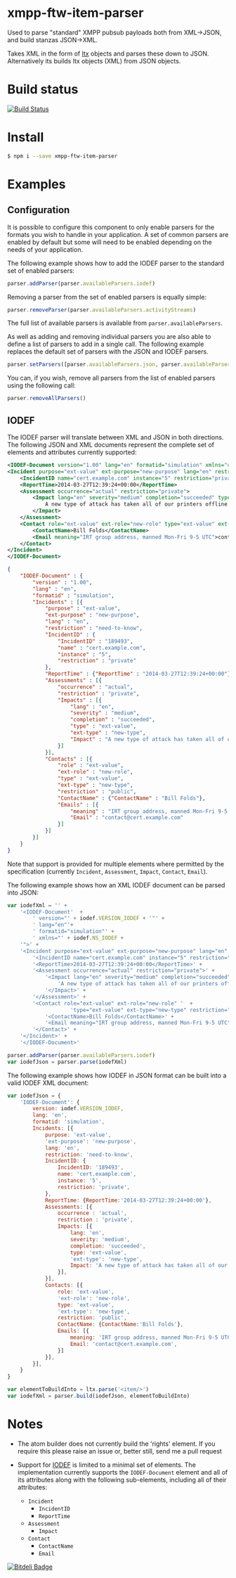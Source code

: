 xmpp-ftw-item-parser
====================

Used to parse "standard" XMPP pubsub payloads both from XML→JSON, and build stanzas JSON→XML.

Takes XML in the form of [ltx](https://github.com/astro/ltx) objects and 
parses these down to JSON. Alternatively its builds ltx objects (XML) 
from JSON objects.

# Build status

[![Build Status](https://secure.travis-ci.org/xmpp-ftw/xmpp-ftw-item-parser.png)](http://travis-ci.org/xmpp-ftw/xmpp-ftw-item-parser)

# Install

``` bash
$ npm i --save xmpp-ftw-item-parser
```

# Examples

## Configuration
It is possible to configure this component to only enable parsers for the formats you wish to handle in your application. A set of common parsers are enabled by default but some will need to be enabled depending on the needs of your application.

The following example shows how to add the IODEF parser to the standard set of enabled parsers:
``` js
parser.addParser(parser.availableParsers.iodef)
```

Removing a parser from the set of enabled parsers is equally simple: 
``` js
parser.removeParser(parser.availableParsers.activityStreams)
```

The full list of available parsers is available from `parser.availableParsers`. 

As well as adding and removing individual parsers you are also able to define a list of parsers to add in a single call. The following example replaces the default set of parsers with the JSON and IODEF parsers.
``` js
parser.setParsers([parser.availableParsers.json, parser.availableParsers.iodef])
```

You can, if you wish, remove all parsers from the list of enabled parsers using the following call: 
``` js
parser.removeAllParsers()
```

## IODEF
The IODEF parser will translate between XML and JSON in both directions. The following JSON and XML documents represent the complete set of elements and attributes currently supported:

``` xml
<IODEF-Document version="1.00" lang="en" formatid="simulation" xmlns="urn:ietf:params:xml:ns:iodef-1.0">
<Incident purpose="ext-value" ext-purpose="new-purpose" lang="en" restriction="need-to-know">
    <IncidentID name="cert.example.com" instance="5" restriction="private">189493</IncidentID>
    <ReportTime>2014-03-27T12:39:24+00:00</ReportTime>
    <Assessment occurrence="actual" restriction="private">
        <Impact lang="en" severity="medium" completion="succeeded" type="ext-value" ext-type="new-type">
            A new type of attack has taken all of our printers offline.
        </Impact>
    </Assessment>
    <Contact role="ext-value" ext-role="new-role" type="ext-value" ext-type="new-type" restriction="public">
        <ContactName>Bill Folds</ContactName>
        <Email meaning="IRT group address, manned Mon-Fri 9-5 UTC">contact@cert.example.com</Email>
    </Contact>
</Incident>
</IODEF-Document>
```

``` json
{
    "IODEF-Document" : {
        "version" : "1.00",
        "lang" : "en",
        "formatid" : "simulation",
        "Incidents" : [{
            "purpose" : "ext-value",
            "ext-purpose" : "new-purpose",
            "lang" : "en",
            "restriction" : "need-to-know",
            "IncidentID" : {
                "IncidentID" : "189493",
                "name" : "cert.example.com",
                "instance" : "5",
                "restriction" : "private"
            },
            "ReportTime" : {"ReportTime" : "2014-03-27T12:39:24+00:00"},
            "Assessments" : [{
                "occurrence" : "actual",
                "restriction" : "private",
                "Impacts" : [{
                    "lang" : "en",
                    "severity" : "medium",
                    "completion" : "succeeded",
                    "type" : "ext-value",
                    "ext-type" : "new-type",
                    "Impact" : "A new type of attack has taken all of our printers offline."
                }]
            }],
            "Contacts" : [{
                "role" : "ext-value",
                "ext-role" : "new-role",
                "type" : "ext-value",
                "ext-type" : "new-type",
                "restriction" : "public",
                "ContactName" : {"ContactName" : "Bill Folds"},
                "Emails" : [{
                    "meaning" : "IRT group address, manned Mon-Fri 9-5 UTC",
                    "Email" : "contact@cert.example.com"
                }]
            }]
        }]
    }
}
```

Note that support is provided for multiple elements where permitted by the specification (currently `Incident`, `Assessment`, `Impact`, `Contact`, `Email`).

The following example shows how an XML IODEF document can be parsed into JSON:
``` js
var iodefXml = '' +
    '<IODEF-Document'  +
        ' version="' + iodef.VERSION_IODEF + '"' +
        ' lang="en"'+
        ' formatid="simulation"' +
        ' xmlns="' + iodef.NS_IODEF +
    '">' +
    '<Incident purpose="ext-value" ext-purpose="new-purpose" lang="en" restriction="need-to-know">' +
        '<IncidentID name="cert.example.com" instance="5" restriction="private">189493</IncidentID>' +
        '<ReportTime>2014-03-27T12:39:24+00:00</ReportTime>' +
        '<Assessment occurrence="actual" restriction="private">' +
            '<Impact lang="en" severity="medium" completion="succeeded" type="ext-value" ext-type="new-type">' +
                'A new type of attack has taken all of our printers offline.' +
            '</Impact>' +
        '</Assessment>' +
        '<Contact role="ext-value" ext-role="new-role" '  +
                    'type="ext-value" ext-type="new-type" restriction="public">' +
            '<ContactName>Bill Folds</ContactName>' +
            '<Email meaning="IRT group address, manned Mon-Fri 9-5 UTC">contact@cert.example.com</Email>' +
        '</Contact>' +
    '</Incident>' +
    '</IODEF-Document>'

parser.addParser(parser.availableParsers.iodef)
var iodefJson = parser.parse(iodefXml)
```

The following example shows how IODEF in JSON format can be built into a valid IODEF XML document:
``` js
var iodefJson = {
    'IODEF-Document': {
        version: iodef.VERSION_IODEF,
        lang: 'en',
        formatid: 'simulation',
        Incidents: [{
            purpose: 'ext-value',
            'ext-purpose': 'new-purpose',
            lang: 'en',
            restriction: 'need-to-know',
            IncidentID: {
                IncidentID: '189493',
                name: 'cert.example.com',
                instance: '5',
                restriction: 'private',
            },
            ReportTime: {ReportTime:'2014-03-27T12:39:24+00:00'},
            Assessments: [{
                occurrence : 'actual',
                restriction : 'private',
                Impacts: [{
                    lang: 'en',
                    severity: 'medium',
                    completion: 'succeeded',
                    type: 'ext-value',
                    'ext-type': 'new-type',
                    Impact: 'A new type of attack has taken all of our printers offline.',
                }],
            }],
            Contacts: [{
                role: 'ext-value',
                'ext-role': 'new-role',
                type: 'ext-value',
                'ext-type': 'new-type',
                restriction: 'public',
                ContactName: {ContactName:'Bill Folds'},
                Emails: [{
                    meaning: 'IRT group address, manned Mon-Fri 9-5 UTC',
                    Email: 'contact@cert.example.com',
                }]
            }],
        }],
    }
}

var elementToBuildInto = ltx.parse('<item/>')
var iodefXml = parser.build(iodefJson, elementToBuildInto)
```

# Notes

* The atom builder does not currently build the 'rights' element. If you require this please raise an issue or, better still, send me a pull request

* Support for [IODEF](http://tools.ietf.org/html/rfc5070 "The Incident Object Description Exchange Format") is limited to a minimal set of elements. The implementation currently supports the `IODEF-Document` element and all of its attributes along with the following sub-elements, including all of their attributes:

    * `Incident`
        * `IncidentID`
        * `ReportTime`
    * `Assessment` 
        * `Impact`
    * `Contact`
        * `ContactName`
        * `Email`

[![Bitdeli Badge](https://d2weczhvl823v0.cloudfront.net/xmpp-ftw/xmpp-ftw-item-parser/trend.png)](https://bitdeli.com/free "Bitdeli Badge")

